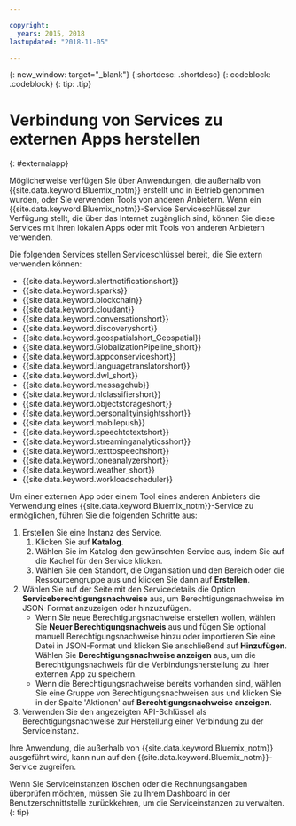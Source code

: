 ```yaml
---

copyright:
  years: 2015, 2018
lastupdated: "2018-11-05"

---
```


{: new_window: target="_blank"}
{:shortdesc: .shortdesc}
{: codeblock: .codeblock}
{: tip: .tip}

# Verbindung von Services zu externen Apps herstellen
{: #externalapp}

Möglicherweise verfügen Sie über Anwendungen, die außerhalb von {{site.data.keyword.Bluemix_notm}} erstellt und in Betrieb genommen wurden, oder Sie verwenden Tools von anderen Anbietern. Wenn ein {{site.data.keyword.Bluemix_notm}}-Service Serviceschlüssel zur Verfügung stellt, die über das Internet zugänglich sind, können Sie diese Services mit Ihren lokalen Apps oder mit Tools von anderen Anbietern verwenden.

Die folgenden Services stellen Serviceschlüssel bereit, die Sie extern verwenden können:

* {{site.data.keyword.alertnotificationshort}} <!--Alert Notification-->
* {{site.data.keyword.sparks}} <!--Analytics for Apache Spark-->
* {{site.data.keyword.blockchain}} <!--Blockchain-->
* {{site.data.keyword.cloudant}} <!--Cloudant&reg; NoSQL DB-->
* {{site.data.keyword.conversationshort}} <!--Conversation-->
* {{site.data.keyword.discoveryshort}} <!--Discovery-->
* {{site.data.keyword.geospatialshort_Geospatial}} <!--Geospatial Analytics-->
* {{site.data.keyword.GlobalizationPipeline_short}} <!--Globalization Pipeline-->
* {{site.data.keyword.appconserviceshort}} <!--IBM&reg; App Connect-->
* {{site.data.keyword.languagetranslatorshort}} <!--Language Translator-->
* {{site.data.keyword.dwl_short}} <!--Lift-->
* {{site.data.keyword.messagehub}} <!--Message Hub-->
* {{site.data.keyword.nlclassifiershort}} <!--Natural Language Classifier-->
* {{site.data.keyword.objectstorageshort}} <!--Object Storage-->
* {{site.data.keyword.personalityinsightsshort}} <!--Personality Insights-->
* {{site.data.keyword.mobilepush}} <!--Push-->
* {{site.data.keyword.speechtotextshort}} <!-- Speech to Text-->
* {{site.data.keyword.streaminganalyticsshort}} <!--Streaming Analytics-->
* {{site.data.keyword.texttospeechshort}} <!--Text to Speech-->
* {{site.data.keyword.toneanalyzershort}} <!--Tone Analyzer-->
* {{site.data.keyword.weather_short}} <!--Weather Company Data-->
* {{site.data.keyword.workloadscheduler}} <!--Workload Scheduler-->

Um einer externen App oder einem Tool eines anderen Anbieters die Verwendung eines {{site.data.keyword.Bluemix_notm}}-Service zu ermöglichen, führen Sie die folgenden Schritte aus:

1. Erstellen Sie eine Instanz des Service.
    1. Klicken Sie auf **Katalog**.
    2. Wählen Sie im Katalog den gewünschten Service aus, indem Sie auf die Kachel für den Service klicken. 
    3. Wählen Sie den Standort, die Organisation und den Bereich oder die Ressourcengruppe aus und klicken Sie dann auf **Erstellen**.
2. Wählen Sie auf der Seite mit den Servicedetails die Option **Serviceberechtigungsnachweise** aus, um Berechtigungsnachweise im JSON-Format anzuzeigen oder hinzuzufügen. 
    * Wenn Sie neue Berechtigungsnachweise erstellen wollen, wählen Sie **Neuer Berechtigungsnachweis** aus und fügen Sie optional manuell Berechtigungsnachweise hinzu oder importieren Sie eine Datei in JSON-Format und klicken Sie anschließend auf **Hinzufügen**. Wählen Sie **Berechtigungsnachweise anzeigen** aus, um die Berechtigungsnachweis für die Verbindungsherstellung zu Ihrer externen App zu speichern.
    * Wenn die Berechtigungsnachweise bereits vorhanden sind, wählen Sie eine Gruppe von Berechtigungsnachweisen aus und klicken Sie in der Spalte 'Aktionen' auf **Berechtigungsnachweise anzeigen**. 
3. Verwenden Sie den angezeigten API-Schlüssel als Berechtigungsnachweise zur Herstellung einer Verbindung zu der Serviceinstanz.

Ihre Anwendung, die außerhalb von {{site.data.keyword.Bluemix_notm}} ausgeführt wird, kann nun auf den {{site.data.keyword.Bluemix_notm}}-Service zugreifen.

Wenn Sie Serviceinstanzen löschen oder die Rechnungsangaben überprüfen möchten, müssen Sie zu Ihrem Dashboard in der Benutzerschnittstelle zurückkehren, um die Serviceinstanzen zu verwalten.
{: tip}
